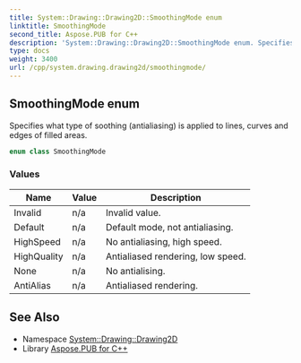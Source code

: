 ```yaml
---
title: System::Drawing::Drawing2D::SmoothingMode enum
linktitle: SmoothingMode
second_title: Aspose.PUB for C++
description: 'System::Drawing::Drawing2D::SmoothingMode enum. Specifies what type of soothing (antialiasing) is applied to lines, curves and edges of filled areas in C++.'
type: docs
weight: 3400
url: /cpp/system.drawing.drawing2d/smoothingmode/
---
```

## SmoothingMode enum


Specifies what type of soothing (antialiasing) is applied to lines, curves and edges of filled areas.

```cpp
enum class SmoothingMode
```

### Values

| Name | Value | Description |
| --- | --- | --- |
| Invalid | n/a | Invalid value. |
| Default | n/a | Default mode, not antialiasing. |
| HighSpeed | n/a | No antialiasing, high speed. |
| HighQuality | n/a | Antialiased rendering, low speed. |
| None | n/a | No antialising. |
| AntiAlias | n/a | Antialiased rendering. |

## See Also

* Namespace [System::Drawing::Drawing2D](../)
* Library [Aspose.PUB for C++](../../)
